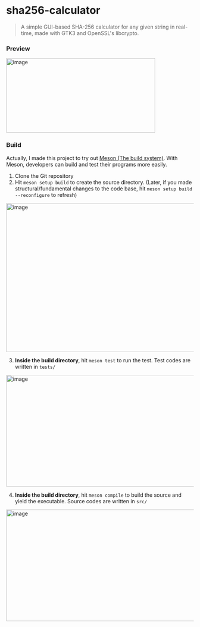 # sha256-calculator
> A simple GUI-based SHA-256 calculator for any given string in real-time, made with GTK3 and OpenSSL's libcrypto.

### Preview
<img width="400" height="200" alt="image" src="https://github.com/user-attachments/assets/73f3a96e-24dd-45cd-a44c-7e4169e24bc9" />

### Build
Actually, I made this project to try out [Meson (The build system)](https://mesonbuild.com/Build-targets.html).
With Meson, developers can build and test their programs more easily.

1. Clone the Git repository
2. Hit `meson setup build` to create the source directory. (Later, if you made structural/fundamental changes to the code base, hit `meson setup build --reconfigure` to refresh)
<img width="800" height="400" alt="image" src="https://github.com/user-attachments/assets/6de7cffd-8c82-4fe6-a95f-584b5d280aec" />

3. **Inside the build directory**, hit `meson test` to run the test. Test codes are written in `tests/`
<img width="600" height="300" alt="image" src="https://github.com/user-attachments/assets/fdd7efe5-b70d-470b-8edf-10a713863776" />

4. **Inside the build directory**, hit `meson compile` to build the source and yield the executable. Source codes are written in `src/`
<img width="600" height="300" alt="image" src="https://github.com/user-attachments/assets/c798d0c4-1535-4705-a6d9-a6e35dbddbf8" />


